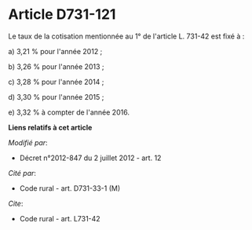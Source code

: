 # Article D731-121

Le taux de la cotisation mentionnée au 1° de l'article L. 731-42 est fixé à : 

a) 3,21 % pour l'année 2012 ; 

b) 3,26 % pour l'année 2013 ; 

c) 3,28 % pour l'année 2014 ; 

d) 3,30 % pour l'année 2015 ; 

e) 3,32 % à compter de l'année 2016.

**Liens relatifs à cet article**

_Modifié par_:

  - Décret n°2012-847 du 2 juillet 2012 - art. 12

_Cité par_:

  - Code rural - art. D731-33-1 (M)

_Cite_:

  - Code rural - art. L731-42
